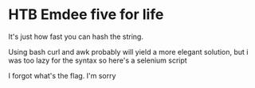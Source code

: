 # HTB Emdee five for life

It's just how fast you can hash the string. 

Using bash curl and awk probably will yield a more elegant solution, but i was too lazy for the syntax so here's a selenium script

I forgot what's the flag. I'm sorry
